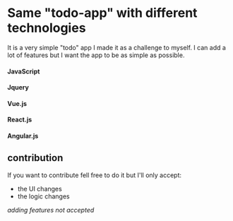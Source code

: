 # Same "todo-app" with different technologies
It is a very simple "todo" app I made it as a challenge to myself.
I can add a lot of features but I want the app to be as simple as possible.

#### JavaScript
#### Jquery
#### Vue.js
#### React.js
#### Angular.js

## contribution
If you want to contribute fell free to do it but I'll only accept:
* the UI changes
* the logic changes

_adding features not accepted_
